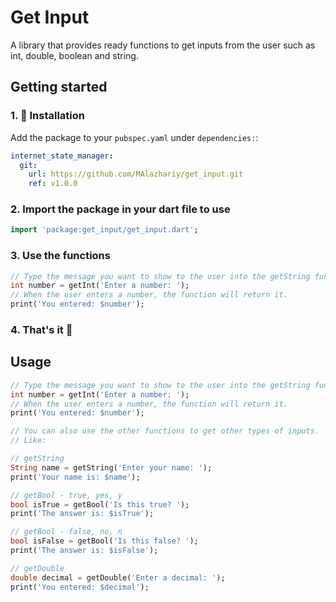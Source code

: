 # Get Input

A library that provides ready functions to get inputs from the user such as int, double, boolean and string.

## Getting started

### 1. 🔩 Installation

Add the package to your `pubspec.yaml` under `dependencies:`:

```yaml
internet_state_manager:
  git:
    url: https://github.com/MAlazhariy/get_input.git
    ref: v1.0.0
```
### 2. Import the package in your dart file to use

```dart
import 'package:get_input/get_input.dart';
```

### 3. Use the functions

```dart
// Type the message you want to show to the user into the getString function.
int number = getInt('Enter a number: ');
// When the user enters a number, the function will return it.
print('You entered: $number');
```
### 4. That's it 🎉

## Usage

```dart
// Type the message you want to show to the user into the getString function.
int number = getInt('Enter a number: ');
// When the user enters a number, the function will return it.
print('You entered: $number');

// You can also use the other functions to get other types of inputs.
// Like:

// getString
String name = getString('Enter your name: ');
print('Your name is: $name');

// getBool - true, yes, y
bool isTrue = getBool('Is this true? ');
print('The answer is: $isTrue');

// getBool - false, no, n
bool isFalse = getBool('Is this false? ');
print('The answer is: $isFalse');

// getDouble
double decimal = getDouble('Enter a decimal: ');
print('You entered: $decimal');
```
